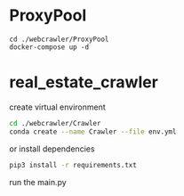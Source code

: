 # ProxyPool

```
cd ./webcrawler/ProxyPool
docker-compose up -d
```

# real_estate_crawler

create virtual environment

```bash
cd ./webcrawler/Crawler
conda create --name Crawler --file env.yml
```

or install dependencies

```bash
pip3 install -r requirements.txt
```

run the main.py
